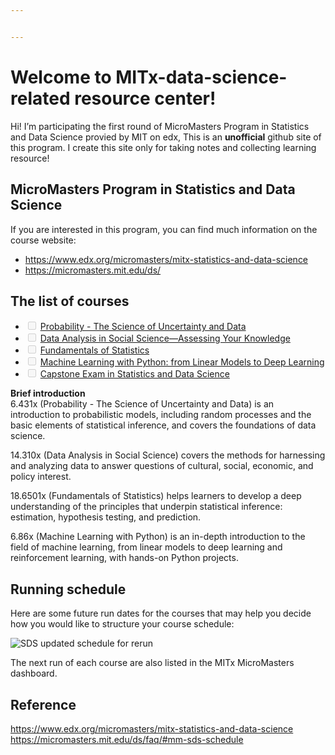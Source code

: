 ```yaml
---


---
```


<h1 id="welcome-to-mitx-data-science-related-resource-center">Welcome to MITx-data-science-related resource center!</h1>
<p>Hi! I’m participating the first round of MicroMasters Program in Statistics and Data Science provied by MIT on edx, This is an <strong>unofficial</strong> github site of this program. I create this site only for taking notes and collecting learning resource!</p>
<h2 id="micromasters-program-in-statistics-and-data-science">MicroMasters Program in Statistics and Data Science</h2>
<p>If you are interested in this program, you can find much information on the course website:</p>
<ul>
<li><a href="https://www.edx.org/micromasters/mitx-statistics-and-data-science">https://www.edx.org/micromasters/mitx-statistics-and-data-science</a></li>
<li><a href="https://micromasters.mit.edu/ds/">https://micromasters.mit.edu/ds/</a></li>
</ul>
<h2 id="the-list-of-courses">The list of courses</h2>
<ul>
<li class="task-list-item"><input type="checkbox" class="task-list-item-checkbox" disabled=""> <a href="https://www.edx.org/course/probability-the-science-of-uncertainty-and-data">Probability - The Science of Uncertainty and Data</a></li>
<li class="task-list-item"><input type="checkbox" class="task-list-item-checkbox" disabled=""> <a href="https://www.edx.org/course/data-analysis-in-social-science-assessing-your-knowledge">Data Analysis in Social Science—Assessing Your Knowledge</a></li>
<li class="task-list-item"><input type="checkbox" class="task-list-item-checkbox" disabled=""> <a href="https://www.edx.org/course/fundamentals-of-statistics">Fundamentals of Statistics</a></li>
<li class="task-list-item"><input type="checkbox" class="task-list-item-checkbox" disabled=""> <a href="https://www.edx.org/course/machine-learning-with-python-from-linear-models-to-deep-learning">Machine Learning with Python: from Linear Models to Deep Learning</a></li>
<li class="task-list-item"><input type="checkbox" class="task-list-item-checkbox" disabled=""> <a href="https://www.edx.org/course/capstone-exam-in-statistics-and-data-science-0">Capstone Exam in Statistics and Data Science</a></li>
</ul>
<p><strong>Brief introduction</strong><br>
6.431x (Probability - The Science of Uncertainty and Data) is an introduction to probabilistic models, including random processes and the basic elements of statistical inference, and covers the foundations of data science.</p>
<p>14.310x (Data Analysis in Social Science) covers the methods for harnessing and analyzing data to answer questions of cultural, social, economic, and policy interest.</p>
<p>18.6501x (Fundamentals of Statistics) helps learners to develop a deep understanding of the principles that underpin statistical inference: estimation, hypothesis testing, and prediction.</p>
<p>6.86x (Machine Learning with Python) is an in-depth introduction to the field of machine learning, from linear models to deep learning and reinforcement learning, with hands-on Python projects.</p>
<h2 id="running-schedule">Running schedule</h2>
<p>Here are some future run dates for the courses that may help you decide how you would like to structure your course schedule:</p>
<p><img src="https://do5zh7b0lqdye.cloudfront.net/images/SDS_updated_schedule_12.17.2018.width-800.png" alt="SDS updated schedule for rerun"></p>
<p>The next run of each course are also listed in the MITx MicroMasters dashboard.</p>
<h2 id="reference">Reference</h2>
<p><a href="https://www.edx.org/micromasters/mitx-statistics-and-data-science">https://www.edx.org/micromasters/mitx-statistics-and-data-science</a><br>
<a href="https://micromasters.mit.edu/ds/faq/#mm-sds-schedule">https://micromasters.mit.edu/ds/faq/#mm-sds-schedule</a></p>

